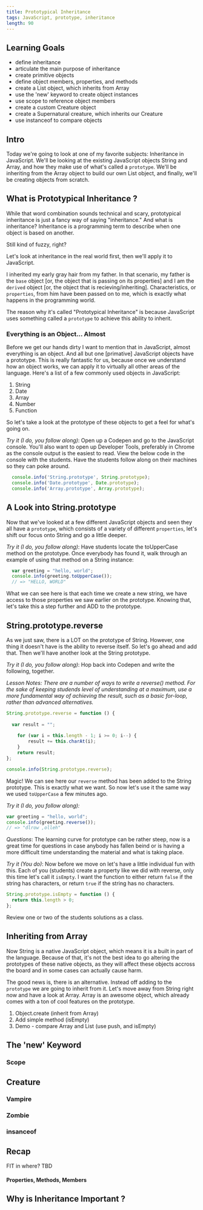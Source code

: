 ```yaml
---
title: Prototypical Inheritance
tags: JavaScript, prototype, inheritance
length: 90
---
```


## Learning Goals

* define inheritance
* articulate the main purpose of inheritance
* create primitive objects
* define object members, properties, and methods
* create a List object, which inherits from Array
* use the 'new' keyword to create object instances
* use scope to reference object members
* create a custom Creature object
* create a Supernatural creature, which inherits our Creature
* use instanceof to compare objects

## Intro

Today we're going to look at one of my favorite subjects: Inheritance in JavaScript. We'll be looking at the existing JavaScript objects String and Array, and how they make use of what's called a `prototype`. We'll be inheriting from the Array object to build our own List object, and finally, we'll be creating objects from scratch.

## What is Prototypical Inheritance ?

While that word combination sounds technical and scary, prototypical inheritance is just a fancy way of saying "inheritance." And what is inheritance? Inheritance is a programming term to describe when one object is based on another.

Still kind of fuzzy, right? 

Let's look at inheritance in the real world first, then we'll apply it to JavaScript.

I inherited my early gray hair from my father. In that scenario, my father is the `base` object [or, the object that is passing on its properties] and I am the `derived` object [or, the object that is recieving/inheriting]. Characteristics, or `properties`, from him have been passed on to me, which is exactly what happens in the programming world.

The reason why it's called "Prototypical Inheritance" is because JavaScript uses something called a `prototype` to achieve this ability to inherit.

### Everything is an Object... Almost

Before we get our hands dirty I want to mention that in JavaScript, almost everything is an object. And all but one [primative] JavaScript objects have a prototype. This is really fantastic for us, because once we understand how an object works, we can apply it to virtually all other areas of the language. Here's a list of a few commonly used objects in JavaScript:

1. String
2. Date
3. Array
4. Number
5. Function

So let's take a look at the prototype of these objects to get a feel for what's going on.

*Try it (I do, you follow along)*: Open up a Codepen and go to the JavaScript console. You'll also want to open up Developer Tools, preferably in Chrome as the console output is the easiest to read. View the below code in the console with the students. Have the students follow along on their machines so they can poke around.

```javascript
  console.info('String.prototype', String.prototype);
  console.info('Date.prototype', Date.prototype);
  console.info('Array.prototype', Array.prototype);
```

## A Look into String.prototype

Now that we've looked at a few different JavaScript objects and seen they all have a `prototype`, which consists of a variety of different `properties`, let's shift our focus onto String and go a little deeper.

*Try it (I do, you follow along)*: Have students locate the toUpperCase method on the prototype. Once everybody has found it, walk through an example of using that method on a String instance:

```javascript
  var greeting = "hello, world";
  console.info(greeting.toUpperCase()); 
  // => "HELLO, WORLD"
```
What we can see here is that each time we create a new string, we have access to those properties we saw earlier on the prototype. Knowing that, let's take this a step further and ADD to the prototype.

## String.prototype.reverse

As we just saw, there is a LOT on the prototype of String. However, one thing it doesn't have is the ability to reverse itself. So let's go ahead and add that. Then we'll have another look at the String prototype.

*Try it (I do, you follow along)*: Hop back into Codepen and write the following, together.

*Lesson Notes: There are a number of ways to write a reverse() method. For the sake of keeping studends level of understanding at a maximum, use a more fundamental way of achieving the result, such as a basic for-loop, rather than advanced alternatives.*

```javascript
String.prototype.reverse = function () {
  
  var result = "";
	
	for (var i = this.length - 1; i >= 0; i--) {
		result += this.charAt(i);
	}
	return result;
};

console.info(String.prototype.reverse);
```
Magic! We can see here our `reverse` method has been added to the String prototype. This is exactly what we want. So now let's use it the same way we used `toUpperCase` a few minutes ago.

*Try it (I do, you follow along):*

```javascript
var greeting = "hello, world";
console.info(greeting.reverse());
// => "dlrow ,olleh"
```

*Questions*: The learning curve for prototype can be rather steep, now is a great time for questions in case anybody has fallen beind or is having a more difficult time understanding the material and what is taking place.

*Try it (You do)*: Now before we move on let's have a little individual fun with this. Each of you (students) create a property like we did with reverse, only this time let's call it `isEmpty`. I want the function to either return `false` if the string has characters, or return `true` if the string has no characters.

```javascript
String.prototype.isEmpty = function () {
  return this.length > 0;
};
```

Review one or two of the students solutions as a class.

## Inheriting from Array

Now String is a native JavaScript object, which means it is a built in part of the language. Because of that, it's not the best idea to go altering the prototypes of these native objects, as they will affect these objects accross the board and in some cases can actually cause harm. 

The good news is, there is an alternative. Instead off adding to the `prototype` we are going to inherit from it. Let's move away from String right now and have a look at Array. Array is an awesome object, which already comes with a ton of cool features on the prototype.

1. Object.create (inherit from Array)
2. Add simple method (isEmpty)
3. Demo - compare Array and List (use push, and isEmpty)

## The 'new' Keyword

### Scope

## Creature

### Vampire

### Zombie

### insanceof

## Recap

FIT in where? TBD

#### Properties, Methods, Members

## Why is Inheritance Important ?
